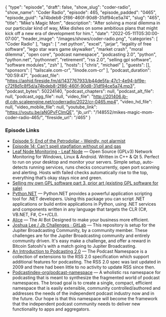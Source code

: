 {
  "type": "episode",
  "draft": false,
  "show_slug": "coder-radio",
  "show_name": "Coder Radio",
  "episode": 465,
  "episode_padded": "0465",
  "episode_guid": "a74bdeb8-2f86-460f-90d8-31df94ce5a74",
  "slug": "465",
  "title": "Mike's Magic Mom",
  "description": "After solving a moral dilemma in our particular kind of way, Mike dishes on some ambitious plans that might kick off a new era of development for him.",
  "date": "2022-05-11T05:30:00-07:00",
  "header_image": "/images/shows/coder-radio.png",
  "categories": [
    "Coder Radio"
  ],
  "tags": [
    ".net python",
    "excel",
    "jarjar",
    "legality of free software",
    "lego star wars game skywalker",
    "market crash",
    "moral dilemma",
    "open core",
    "podcast namespace",
    "podcasting 2.0",
    "python",
    "python.net",
    "pythonnet",
    "retirement",
    "rss 2.0",
    "selling gpl software",
    "software modules",
    "zsh"
  ],
  "hosts": [
    "chris",
    "michael"
  ],
  "guests": [],
  "sponsors": [
    "tailscale.com-cr",
    "linode.com-cr"
  ],
  "podcast_duration": "00:59:47",
  "podcast_file": "https://aphid.fireside.fm/d/1437767933/b44de5fa-47c1-4e94-bf9e-c72f8d1c8f5d/a74bdeb8-2f86-460f-90d8-31df94ce5a74.mp3",
  "podcast_bytes": 50224140,
  "podcast_chapters": null,
  "podcast_alt_file": null,
  "podcast_ogg_file": null,
  "video_file": "http://201406.jb-dl.cdn.scaleengine.net/coderradio/2022/cr-0465.mp4",
  "video_hd_file": null,
  "video_mobile_file": null,
  "youtube_link": "https://youtu.be/aNGPvFClmQE",
  "jb_url": "/148552/mikes-magic-mom-coder-radio-465/",
  "fireside_url": "/465"
}


### Episode Links

  * [Episode 5: End of the Petrodollar - Weirdly, not alarmist](https://bitcoindadpod.fireside.fm/5 "Episode 5: End of the Petrodollar - Weirdly, not alarmist")
  * [Episode 14: Can't spell stagflation without oil and gas](https://bitcoindadpod.fireside.fm/14 "Episode 14: Can't spell stagflation without oil and gas")
  * [Leaf Node Monitoring - Leaf Node](https://www.leafnode.nl/ "Leaf Node Monitoring - Leaf Node") — Open Source (GPLv3) Network Monitoring for Windows, Linux & Android. Written in C++ & Qt 5. Perfect to run on your desktop and monitor your servers. Simple setup, auto-detects running services, runs checks concurrently, open port scanning and alerting. Hosts with failed checks automatically rise to the top, everything that’s okay stays nice and green.
  * [Selling my own GPL software part 3, prior art (existing GPL software for sale)](https://raymii.org/s/blog/Existing_GPL_software_for_sale.html "Selling my own GPL software part 3, prior art \(existing GPL software for sale\)")
  * [Python.NET](https://pythonnet.github.io/ "Python.NET") — Python.NET provides a powerful application scripting tool for .NET developers. Using this package you can script .NET applications or build entire applications in Python, using .NET services and components written in any language that targets the CLR (C#, VB.NET, F#, C++/CLI).
  * [Alice](https://alice.dev/ "Alice") — The AI Bot Designed to make your business more efficient.
  * [Joshua Lee / Jb Challenges · GitLab](https://gitlab.com/10leej/jb-challenges "Joshua Lee / Jb Challenges · GitLab") — This repository is setup for the Jupiter Broadcasting Community, by a community member. These challenges are for the Jupiter Broadcasting community and entirely community driven. It's easy make a challenge, and offer a reward in Bitcoin Satoshi's with a match going to Jupiter Broadcasting.
  * [An Introduction to Podcasting 2.0](https://medium.com/@everywheretrip/an-introduction-to-podcasting-2-0-3c4f61ea17f4 "An Introduction to Podcasting 2.0") — The Podcast Namespace is a collection of extensions to the RSS 2.0 specification which support additional features for podcasting. The RSS 2.0 spec was last updated in 2009 and there had been little to no activity to update RSS since then.
  * [Podcastindex-org/podcast-namespace](https://github.com/Podcastindex-org/podcast-namespace "Podcastindex-org/podcast-namespace") — A wholistic rss namespace for podcasting that is meant to synthesize the fragmented world of podcast namespaces. The broad goal is to create a single, compact, efficient namespace that is easily extensible, community controlled/authored and addresses the needs of the independent podcast industry now and in the future. Our hope is that this namespace will become the framework that the independent podcast community needs to deliver new functionality to apps and aggregators.



